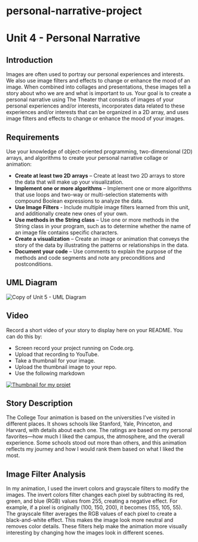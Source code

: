 # personal-narrative-project
# Unit 4 - Personal Narrative

## Introduction

Images are often used to portray our personal experiences and interests. We also use image filters and effects to change or enhance the mood of an image. When combined into collages and presentations, these images tell a story about who we are and what is important to us. Your goal is to create a personal narrative using The Theater that consists of images of your personal experiences and/or interests, incorporates data related to these experiences and/or interests that can be organized in a 2D array, and uses image filters and effects to change or enhance the mood of your images.

## Requirements

Use your knowledge of object-oriented programming, two-dimensional (2D) arrays, and algorithms to create your personal narrative collage or animation:

- **Create at least two 2D arrays** – Create at least two 2D arrays to store the data that will make up your visualization.
- **Implement one or more algorithms** – Implement one or more algorithms that use loops and two-way or multi-selection statements with compound Boolean expressions to analyze the data.
- **Use Image Filters** - Include multiple image filters learned from this unit, and additionally create new ones of your own.
- **Use methods in the String class** – Use one or more methods in the String class in your program, such as to determine whether the name of an image file contains specific characters.
- **Create a visualization** – Create an image or animation that conveys the story of the data by illustrating the patterns or relationships in the data.
- **Document your code** – Use comments to explain the purpose of the methods and code segments and note any preconditions and postconditions.

## UML Diagram


![Copy of Unit 5 - UML Diagram](https://github.com/user-attachments/assets/0480efbc-d456-4c08-b7cd-eefb678a6aac)



## Video

Record a short video of your story to display here on your README. You can do this by:

- Screen record your project running on Code.org.
- Upload that recording to YouTube.
- Take a thumbnail for your image.
- Upload the thumbnail image to your repo.
- Use the following markdown

[![Thumbnail for my projet](nameOfThumbnail.png)](youtube-URL-here)

## Story Description

The College Tour animation is based on the universities I’ve visited in different places. It shows schools like Stanford, Yale, Princeton, and Harvard, with details about each one. The ratings are based on my personal favorites—how much I liked the campus, the atmosphere, and the overall experience. Some schools stood out more than others, and this animation reflects my journey and how I would rank them based on what I liked the most.
## Image Filter Analysis

In my animation, I used the invert colors and grayscale filters to modify the images. The invert colors filter changes each pixel by subtracting its red, green, and blue (RGB) values from 255, creating a negative effect. For example, if a pixel is originally (100, 150, 200), it becomes (155, 105, 55). The grayscale filter averages the RGB values of each pixel to create a black-and-white effect. This makes the image look more neutral and removes color details. These filters help make the animation more visually interesting by changing how the images look in different scenes.
